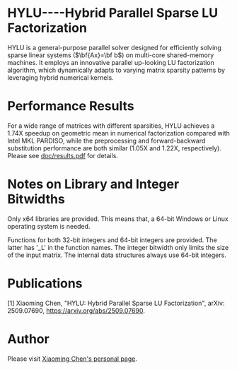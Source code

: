 HYLU----Hybrid Parallel Sparse LU Factorization
=========
HYLU is a general-purpose parallel solver designed for efficiently solving sparse linear systems ($\bf{Ax}=\bf b$) on multi-core shared-memory machines. It employs an innovative parallel up-looking LU factorization algorithm, which dynamically adapts to varying matrix sparsity patterns by leveraging hybrid numerical kernels.

Performance Results
============
For a wide range of matrices with different sparsities, HYLU achieves a 1.74X speedup on geometric mean in numerical factorization compared with Intel MKL PARDISO, while the preprocessing and forward-backward substitution performance are both similar (1.05X and 1.22X, respectively). Please see [doc/results.pdf](https://github.com/chenxm1986/hylu/blob/main/doc/results.pdf) for details.

Notes on Library and Integer Bitwidths
============
Only x64 libraries are provided. This means that, a 64-bit Windows or Linux operating system is needed.

Functions for both 32-bit integers and 64-bit integers are provided. The latter has '_L' in the function names. The integer bitwidth only limits the size of the input matrix. The internal data structures always use 64-bit integers.

Publications
============
[1] Xiaoming Chen, "HYLU: Hybrid Parallel Sparse LU Factorization", arXiv: 2509.07690, https://arxiv.org/abs/2509.07690.

Author
============
Please visit [Xiaoming Chen's personal page](http://people.ucas.edu.cn/~chenxm).